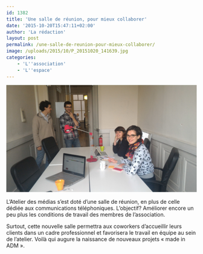 ```yaml
---
id: 1382
title: 'Une salle de réunion, pour mieux collaborer'
date: '2015-10-20T15:47:11+02:00'
author: 'La rédaction'
layout: post
permalink: /une-salle-de-reunion-pour-mieux-collaborer/
image: /uploads/2015/10/P_20151020_141639.jpg
categories:
    - 'L''association'
    - 'L''espace'
---
```


[![Jpeg](/uploads/2015/10/P_20151020_141639.jpg)](/uploads/2015/10/P_20151020_141639.jpg)

L’Atelier des médias s’est doté d’une salle de réunion, en plus de celle dédiée aux communications téléphoniques. L’objectif? Améliorer encore un peu plus les conditions de travail des membres de l’association.

Surtout, cette nouvelle salle permettra aux coworkers d’accueillir leurs clients dans un cadre professionnel et favorisera le travail en équipe au sein de l’atelier. Voilà qui augure la naissance de nouveaux projets « made in ADM ».